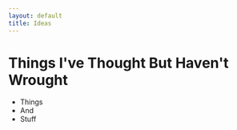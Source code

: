 ```yaml
---
layout: default
title: Ideas
---
```


# Things I've Thought But Haven't Wrought

- Things
- And
- Stuff
